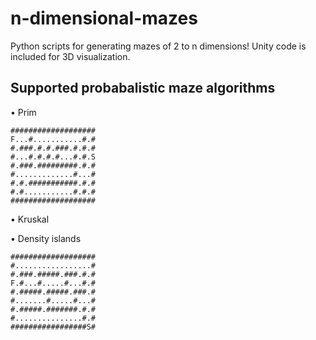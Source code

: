 # n-dimensional-mazes

Python scripts for generating mazes of 2 to n dimensions! Unity code is included for 3D visualization.

## Supported probabalistic maze algorithms
• Prim
```
###################
F...#...........#.#
#.###.#.#.###.#.#.#
#...#.#.#.#...#.#.S
#.###.#########.#.#
#.............#...#
#.#.###########.#.#
#.#...........#.#.#
###################
```

• Kruskal

• Density islands
```
###################
#.................#
#.###.#####.###.#.#
F.#...#.....#...#.#
#.#####.#####.###.#
#.......#.....#...#
#.#####.#######.#.#
#...............#.#
#################S#
```
